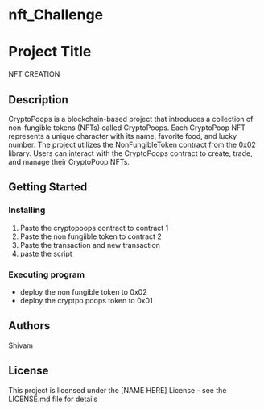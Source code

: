 # nft_Challenge
# Project Title

NFT CREATION

## Description

CryptoPoops is a blockchain-based project that introduces a collection of non-fungible tokens (NFTs) called CryptoPoops. Each CryptoPoop NFT represents a unique character with its name, favorite food, and lucky number. The project utilizes the NonFungibleToken contract from the 0x02 library. Users can interact with the CryptoPoops contract to create, trade, and manage their CryptoPoop NFTs.

## Getting Started

### Installing

1. Paste the cryptopoops contract to contract 1
2. Paste the non fungiible token to contract 2
3. Paste the transaction and new transaction
4. paste the script 
### Executing program

* deploy the non fungible token to 0x02
* deploy the cryptpo poops token to 0x01


## Authors
 Shivam




## License

This project is licensed under the [NAME HERE] License - see the LICENSE.md file for details
